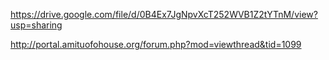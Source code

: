 https://drive.google.com/file/d/0B4Ex7JgNpvXcT252WVB1Z2tYTnM/view?usp=sharing

http://portal.amituofohouse.org/forum.php?mod=viewthread&tid=1099
